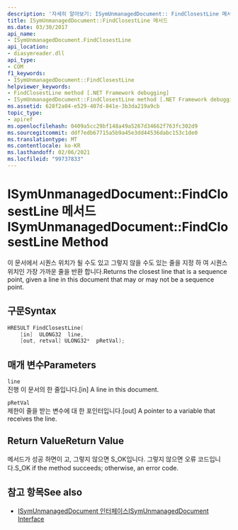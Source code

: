 ```yaml
---
description: '자세히 알아보기: ISymUnmanagedDocument:: FindClosestLine 메서드'
title: ISymUnmanagedDocument::FindClosestLine 메서드
ms.date: 03/30/2017
api_name:
- ISymUnmanagedDocument.FindClosestLine
api_location:
- diasymreader.dll
api_type:
- COM
f1_keywords:
- ISymUnmanagedDocument::FindClosestLine
helpviewer_keywords:
- FindClosestLine method [.NET Framework debugging]
- ISymUnmanagedDocument::FindClosestLine method [.NET Framework debugging]
ms.assetid: 628f2a04-e529-407d-841e-3b3da219a9cb
topic_type:
- apiref
ms.openlocfilehash: 0409a5cc29bf148a49a5267d34662f763fc302d9
ms.sourcegitcommit: ddf7edb67715a5b9a45e3dd44536dabc153c1de0
ms.translationtype: MT
ms.contentlocale: ko-KR
ms.lasthandoff: 02/06/2021
ms.locfileid: "99737833"
---
```

# <a name="isymunmanageddocumentfindclosestline-method"></a><span data-ttu-id="5ecf7-103">ISymUnmanagedDocument::FindClosestLine 메서드</span><span class="sxs-lookup"><span data-stu-id="5ecf7-103">ISymUnmanagedDocument::FindClosestLine Method</span></span>

<span data-ttu-id="5ecf7-104">이 문서에서 시퀀스 위치가 될 수도 있고 그렇지 않을 수도 있는 줄을 지정 하 여 시퀀스 위치인 가장 가까운 줄을 반환 합니다.</span><span class="sxs-lookup"><span data-stu-id="5ecf7-104">Returns the closest line that is a sequence point, given a line in this document that may or may not be a sequence point.</span></span>  
  
## <a name="syntax"></a><span data-ttu-id="5ecf7-105">구문</span><span class="sxs-lookup"><span data-stu-id="5ecf7-105">Syntax</span></span>  
  
```cpp  
HRESULT FindClosestLine(  
    [in]  ULONG32  line,  
    [out, retval] ULONG32*  pRetVal);  
```  
  
## <a name="parameters"></a><span data-ttu-id="5ecf7-106">매개 변수</span><span class="sxs-lookup"><span data-stu-id="5ecf7-106">Parameters</span></span>  

 `line`  
 <span data-ttu-id="5ecf7-107">진행 이 문서의 한 줄입니다.</span><span class="sxs-lookup"><span data-stu-id="5ecf7-107">[in] A line in this document.</span></span>  
  
 `pRetVal`  
 <span data-ttu-id="5ecf7-108">제한이 줄을 받는 변수에 대 한 포인터입니다.</span><span class="sxs-lookup"><span data-stu-id="5ecf7-108">[out] A pointer to a variable that receives the line.</span></span>  
  
## <a name="return-value"></a><span data-ttu-id="5ecf7-109">Return Value</span><span class="sxs-lookup"><span data-stu-id="5ecf7-109">Return Value</span></span>  

 <span data-ttu-id="5ecf7-110">메서드가 성공 하면이 고, 그렇지 않으면 S_OK입니다. 그렇지 않으면 오류 코드입니다.</span><span class="sxs-lookup"><span data-stu-id="5ecf7-110">S_OK if the method succeeds; otherwise, an error code.</span></span>  
  
## <a name="see-also"></a><span data-ttu-id="5ecf7-111">참고 항목</span><span class="sxs-lookup"><span data-stu-id="5ecf7-111">See also</span></span>

- [<span data-ttu-id="5ecf7-112">ISymUnmanagedDocument 인터페이스</span><span class="sxs-lookup"><span data-stu-id="5ecf7-112">ISymUnmanagedDocument Interface</span></span>](isymunmanageddocument-interface.md)
